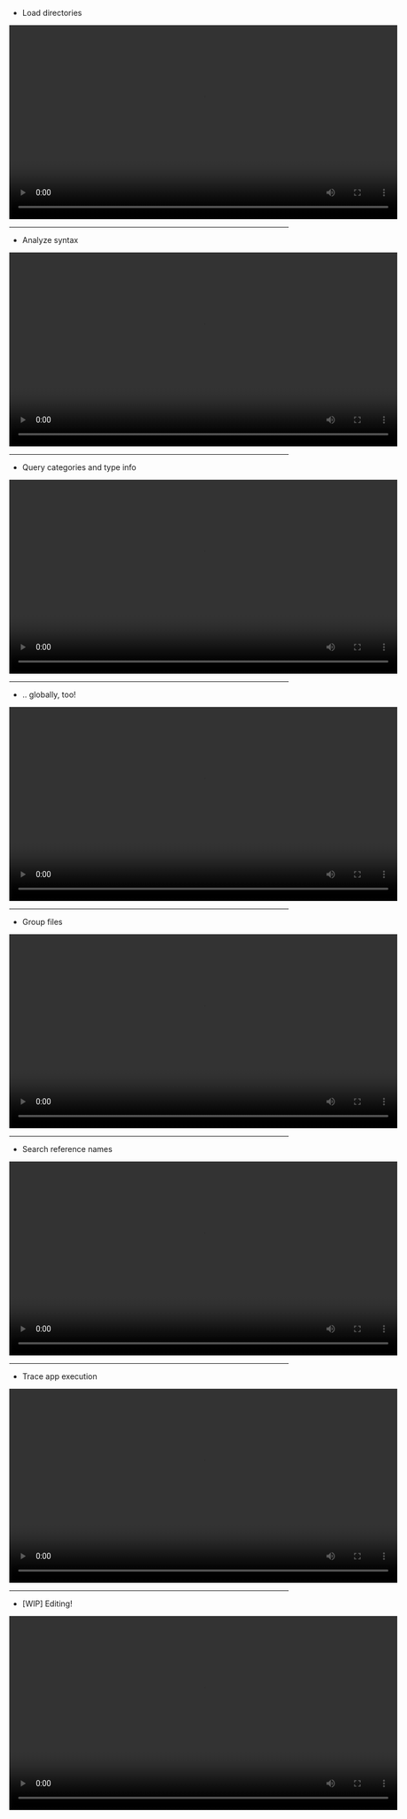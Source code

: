 * Load directories  
<video alt="A set of files being loaded into the viewer" width=700 controls>
  <source src="looka-that-movin-pictures/1.mp4" type="video/mp4">
</video>

<hr/>

* Analyze syntax  
<video alt="Syntax information being displayed" width=700 controls>
  <source src="looka-that-movin-pictures/2.mp4" type="video/mp4">
</video>

<hr/>

* Query categories and type info  
<video alt="Syntax information being highlighted" width=700 controls>
  <source src="looka-that-movin-pictures/3.mp4" type="video/mp4">
</video>

<hr/>

* .. globally, too!
<video alt="All syntax information of a type being queried" width=700 controls>
  <source src="looka-that-movin-pictures/4.mp4" type="video/mp4">
</video>

<hr/>

* Group files  
<video alt="A group of stack files" width=700 controls>
  <source src="looka-that-movin-pictures/5.mp4" type="video/mp4">
</video>

<hr/>

* Search reference names  
<video alt="Searching grouped files" width=700 controls>
  <source src="looka-that-movin-pictures/6.mp4" type="video/mp4">
</video>

<hr/>

* Trace app execution  
<video alt="Tracing execution" width=700 controls>
  <source src="looka-that-movin-pictures/8.mp4" type="video/mp4">
</video>

<hr/>

* [WIP] Editing!  
<video alt="Preview of editing" width=700 controls>
  <source src="looka-that-movin-pictures/7.mp4" type="video/mp4">
</video>